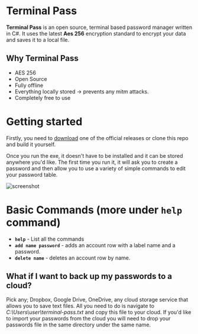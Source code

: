 ﻿# Terminal Pass
**Terminal Pass** is an open source, terminal based password manager written in C#.
It uses the latest **Aes 256** encryption standard to encrypt your data and saves it to a local file.

## Why Terminal Pass
 * AES 256
 * Open Source
 * Fully offline
 * Everything locally stored -> prevents any mitm attacks.
 * Completely free to use

# Getting started
Firstly, you need to [download](https://github.com/foreggs/terminal-pass/releases) one of the official releases or clone this repo and build it yourself.

Once you run the exe, it doesn't have to be installed and it can be stored anywhere you'd like. The first time you run it, it will ask you to create a password and then allow you to use a variety of simple commands to edit your password table.

![screenshot](https://i.imgur.com/pr36kmC.png)

# Basic Commands (more under `help` command)
 - **`help`** - List all the commands
 - **`add name password`** - adds an account row with a label name and a password.
 - **`delete name`** - deletes an account row by name.

## What if I want to back up my passwords to a cloud?
Pick any; Dropbox, Google Drive, OneDrive, any cloud storage service that allows you to save text files. All you need to do is navigate to *C:\Users\user\terminal-pass.txt* and copy this file to your cloud. If you'd like to import your passwords from the cloud you will need to drop your passwords file in the same directory under the same name.
